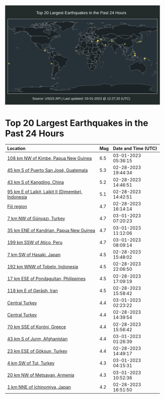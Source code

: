 ![Map](./map.png)

# Top 20 Largest Earthquakes in the Past 24 Hours

| Location | Mag | Date and Time (UTC) |
|:---|:---|:---|
| [108 km NW of Kimbe, Papua New Guinea](https://earthquake.usgs.gov/earthquakes/eventpage/us7000jgfd) | 6.5 | 03-01-2023 05:36:15 |
| [45 km S of Puerto San José, Guatemala](https://earthquake.usgs.gov/earthquakes/eventpage/us7000jgbl) | 5.3 | 02-28-2023 19:44:34 |
| [43 km S of Kangding, China](https://earthquake.usgs.gov/earthquakes/eventpage/us7000jg92) | 5.2 | 02-28-2023 14:46:51 |
| [95 km E of Laikit, Laikit II (Dimembe), Indonesia](https://earthquake.usgs.gov/earthquakes/eventpage/us7000jg91) | 5.1 | 02-28-2023 14:42:51 |
| [Fiji region](https://earthquake.usgs.gov/earthquakes/eventpage/us7000jg9h) | 4.7 | 02-28-2023 16:14:14 |
| [7 km NW of Günyazı, Turkey](https://earthquake.usgs.gov/earthquakes/eventpage/us7000jgic) | 4.7 | 03-01-2023 07:20:23 |
| [35 km ENE of Kandrian, Papua New Guinea](https://earthquake.usgs.gov/earthquakes/eventpage/us7000jgja) | 4.7 | 03-01-2023 11:12:06 |
| [199 km SSW of Atico, Peru](https://earthquake.usgs.gov/earthquakes/eventpage/us7000jgip) | 4.7 | 03-01-2023 08:09:14 |
| [7 km SW of Hasaki, Japan](https://earthquake.usgs.gov/earthquakes/eventpage/us7000jg9d) | 4.5 | 02-28-2023 15:48:02 |
| [192 km WNW of Tobelo, Indonesia](https://earthquake.usgs.gov/earthquakes/eventpage/us7000jgcp) | 4.5 | 02-28-2023 22:06:50 |
| [17 km ESE of Pondaguitan, Philippines](https://earthquake.usgs.gov/earthquakes/eventpage/us7000jgan) | 4.5 | 02-28-2023 17:09:19 |
| [118 km E of Gerāsh, Iran](https://earthquake.usgs.gov/earthquakes/eventpage/us7000jg9f) | 4.5 | 02-28-2023 15:58:42 |
| [Central Turkey](https://earthquake.usgs.gov/earthquakes/eventpage/us7000jged) | 4.4 | 03-01-2023 02:23:22 |
| [Central Turkey](https://earthquake.usgs.gov/earthquakes/eventpage/us7000jg90) | 4.4 | 02-28-2023 14:39:54 |
| [70 km SSE of Koróni, Greece](https://earthquake.usgs.gov/earthquakes/eventpage/us7000jg9e) | 4.4 | 02-28-2023 15:56:42 |
| [43 km S of Jurm, Afghanistan](https://earthquake.usgs.gov/earthquakes/eventpage/us7000jge4) | 4.4 | 03-01-2023 01:26:39 |
| [23 km ESE of Göksun, Turkey](https://earthquake.usgs.gov/earthquakes/eventpage/us7000jg94) | 4.4 | 02-28-2023 14:49:17 |
| [4 km SW of Tut, Turkey](https://earthquake.usgs.gov/earthquakes/eventpage/us7000jgev) | 4.3 | 03-01-2023 04:15:31 |
| [20 km NW of Metsavan, Armenia](https://earthquake.usgs.gov/earthquakes/eventpage/us7000jgj7) | 4.3 | 03-01-2023 10:52:36 |
| [1 km NNE of Ichinomiya, Japan](https://earthquake.usgs.gov/earthquakes/eventpage/us7000jgak) | 4.2 | 02-28-2023 16:51:50 |
